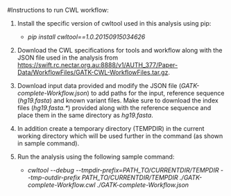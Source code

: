 #Instructions to run CWL workflow:
1. Install the specific version of cwltool used in this analysis using pip:
    *  *pip install cwltool==1.0.20150915034626*
    
2. Download the CWL specifications for tools and workflow along with the JSON file used in the analysis from https://swift.rc.nectar.org.au:8888/v1/AUTH_377/Paper-Data/WorkflowFiles/GATK-CWL-WorkflowFiles.tar.gz.

3. Download input data provided and modify the JSON file (*GATK-complete-Workflow.json*) to add paths for the input, reference sequence (*hg19.fasta*) and known variant files. Make sure to download the index files (_hg19.fasta.*_) provided along with the reference sequence and place them in the same directory as *hg19.fasta*.

4. In addition create a temporary directory (TEMPDIR) in the current working directory which will be used further in the command (as shown in sample command).

5. Run the analysis using the following sample command:
    * *cwltool --debug --tmpdir-prefix=PATH_TO/CURRENTDIR/TEMPDIR --tmp-outdir-prefix PATH_TO/CURRENTDIR/TEMPDIR ./GATK-complete-Workflow.cwl ./GATK-complete-Workflow.json*
